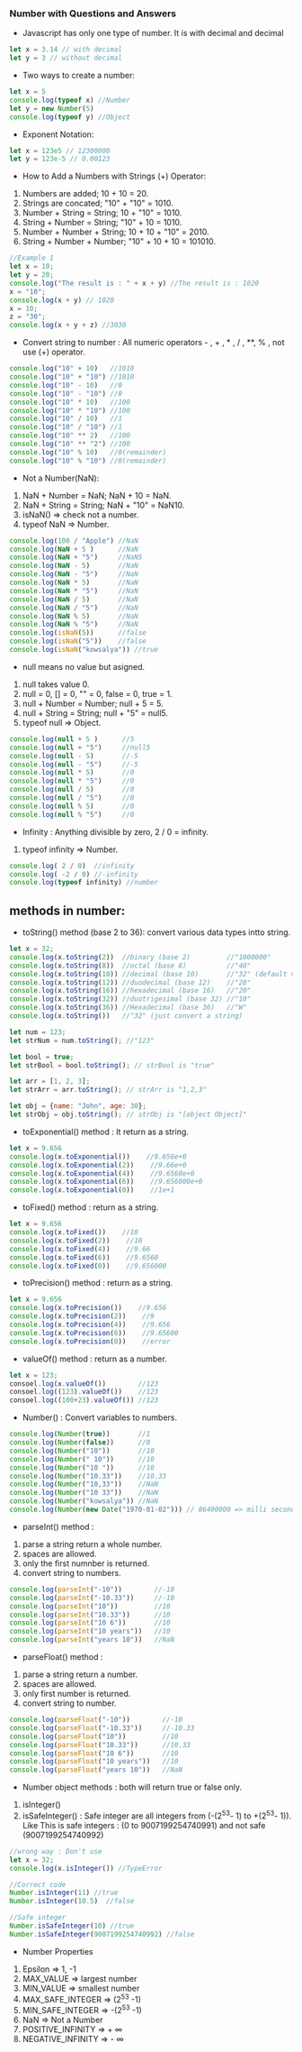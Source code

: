 ### Number with Questions and Answers

- Javascript has only one type of number. It is with decimal and decimal

```js
let x = 3.14 // with decimal
let y = 3 // without decimal
```

- Two ways to create a number:

```js
let x = 5
console.log(typeof x) //Number
let y = new Number(5)
console.log(typeof y) //Object
```

- Exponent Notation:

```js
let x = 123e5 // 12300000
let y = 123e-5 // 0.00123
```

- How to Add a Numbers with Strings (+) Operator:

1. Numbers are added; 10 + 10 = 20.
2. Strings are concated; "10" + "10" = 1010.
3. Number + String = String; 10 + "10" = 1010.
4. String + Number = String; "10" + 10 = 1010.  
5. Number + Number + String; 10 + 10 + "10" = 2010.
6. String + Number + Number; "10" + 10 + 10 = 101010.

```js
//Example 1
let x = 10;
let y = 20;
console.log("The result is : " + x + y) //The result is : 1020
x = "10";
console.log(x + y) // 1020
x = 10;
z = "30";
console.log(x + y + z) //3030
```

- Convert string to number : All numeric operators - , + , * , / , **, % , not use (+) operator.

```js
console.log("10" + 10)   //1010
console.log("10" + "10") //1010
console.log("10" - 10)   //0
console.log("10" - "10") //0
console.log("10" * 10)   //100
console.log("10" * "10") //100
console.log("10" / 10)   //1
console.log("10" / "10") //1
console.log("10" ** 2)   //100
console.log("10" ** "2") //100
console.log("10" % 10)   //0(remainder)
console.log("10" % "10") //0(remainder)
```

- Not a Number(NaN): 

1. NaN + Number = NaN; NaN + 10 = NaN.
2. NaN + String = String; NaN + "10" = NaN10.
3. isNaN() => check not a number.
4. typeof NaN => Number.

```js
console.log(100 / "Apple") //NaN
console.log(NaN + 5 )      //NaN
console.log(NaN + "5")     //NaN5
console.log(NaN - 5)       //NaN
console.log(NaN - "5")     //NaN
console.log(NaN * 5)       //NaN
console.log(NaN * "5")     //NaN
console.log(NaN / 5)       //NaN
console.log(NaN / "5")     //NaN
console.log(NaN % 5)       //NaN
console.log(NaN % "5")     //NaN
console.log(isNaN(5))      //false
console.log(isNaN("5"))    //false
console.log(isNaN("kowsalya")) //true
```

- null means no value but asigned.

1. null takes value 0.
2. null = 0, [] = 0, "" = 0, false = 0, true = 1.
3. null + Number = Number; null + 5 = 5.
4. null + String = String; null + "5" = null5.
5. typeof null => Object.

```js
console.log(null + 5 )      //5
console.log(null + "5")     //null5
console.log(null - 5)       //-5
console.log(null - "5")     //-5
console.log(null * 5)       //0
console.log(null * "5")     //0
console.log(null / 5)       //0
console.log(null / "5")     //0
console.log(null % 5)       //0
console.log(null % "5")     //0
```

- Infinity : Anything divisible by zero, 2 / 0 = infinity.

1. typeof infinity => Number.

```js
console.log( 2 / 0)  //infinity
console.log( -2 / 0) //-infinity
console.log(typeof infinity) //number
```

## methods in number:

- toString() method (base 2 to 36): convert various data types intto string.

```js
let x = 32;
console.log(x.toString(2))  //binary (base 2)         //"1000000"
console.log(x.toString(8))  //octal (base 8)          //"40"
console.log(x.toString(10)) //decimal (base 10)       //"32" (default number)
console.log(x.toString(12)) //duodecimal (base 12)    //"28"
console.log(x.toString(16)) //hexadecimal (base 16)   //"20"
console.log(x.toString(32)) //duotrigesimal (base 32) //"10"
console.log(x.toString(36)) //Hexadecimal (base 36)   //"W"
console.log(x.toString())   //"32" (just convert a string)
```

```js
let num = 123;
let strNum = num.toString(); //"123"

let bool = true;
let strBool = bool.toString(); // strBool is "true"

let arr = [1, 2, 3];
let strArr = arr.toString(); // strArr is "1,2,3"

let obj = {name: "John", age: 30};
let strObj = obj.toString(); // strObj is "[object Object]"
```

- toExponential() method :  It return as a string.

```js
let x = 9.656
console.log(x.toExponential())    //9.656e+0
console.log(x.toExponential(2))    //9.66e+0
console.log(x.toExponential(4))    //9.6560e+0
console.log(x.toExponential(6))    //9.656000e+0
console.log(x.toExponential(0))    //1e+1
```

- toFixed() method : return as a string.

```js
let x = 9.656
console.log(x.toFixed())    //10
console.log(x.toFixed(2))    //10
console.log(x.toFixed(4))    //9.66
console.log(x.toFixed(6))    //9.6560
console.log(x.toFixed(0))    //9.656000
```

- toPrecision() method : return as a string.

```js
let x = 9.656
console.log(x.toPrecision())    //9.656
console.log(x.toPrecision(2))    //9
console.log(x.toPrecision(4))    //9.656
console.log(x.toPrecision(6))    //9.65600
console.log(x.toPrecision(0))    //error
```

- valueOf() method : return  as a number.

```js
let x = 123;
consoel.log(x.valueOf())        //123
consoel.log((123).valueOf())    //123
consoel.log((100+23).valueOf()) //123
```

- Number() : Convert variables to numbers.

```js
console.log(Number(true))       //1
console.log(Number(false))      //0
console.log(Number("10"))       //10
console.log(Number(" 10"))      //10
console.log(Number("10 "))      //10
console.log(Number("10.33"))    //10.33
console.log(Number("10,33"))    //NaN
console.log(Number("10 33"))    //NaN
console.log(Number("kowsalya")) //NaN
console.log(Number(new Date("1970-01-02"))) // 86400000 => milli seconds from 1970-01-01. Convert date to number.
```

- parseInt() method :

1. parse a string return a whole number.
2. spaces are allowed.
3. only the first numnber is returned.
4. convert string to numbers.

```js
console.log(parseInt("-10"))        //-10
console.log(parseInt("-10.33"))     //-10
console.log(parseInt("10"))         //10
console.log(parseInt("10.33"))      //10
console.log(parseInt("10 6"))       //10
console.log(parseInt("10 years"))   //10
console.log(parseInt("years 10"))   //NaN
```

- parseFloat() method :

1. parse a string return a number.
2. spaces are allowed.
3. only first number is returned.
4. convert string to number.

```js
console.log(parseFloat("-10"))        //-10
console.log(parseFloat("-10.33"))     //-10.33
console.log(parseFloat("10"))         //10
console.log(parseFloat("10.33"))      //10.33
console.log(parseFloat("10 6"))       //10
console.log(parseFloat("10 years"))   //10
console.log(parseFloat("years 10"))   //NaN
```

- Number object methods : both will return true or false only.

1. isInteger() 
2. isSafeInteger() : Safe integer are all integers from (-(2<sup>53</sup>- 1) to  +(2<sup>53</sup>- 1)). Like This is safe integers : (0 to 9007199254740991) and not safe (9007199254740992)


```js
//wrong way : Don't use
let x = 32;
console.log(x.isInteger()) //TypeError

//Correct code
Number.isInteger(11) //true
Number.isInteger(10.5)  //false

//Safe integer
Number.isSafeInteger(10) //true
Number.isSafeInteger(9007199254740992) //false
```

- Number Properties

1. Epsilon => 1, -1
2. MAX_VALUE => largest number
3. MIN_VALUE => smallest number
4. MAX_SAFE_INTEGER => (2<sup>53</sup> -1)
5. MIN_SAFE_INTEGER => -(2<sup>53</sup> -1)
6. NaN => Not a Number
7. POSITIVE_INFINITY => + &infin;
8. NEGATIVE_INFINITY => - &infin;

